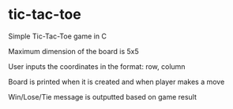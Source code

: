 # tic-tac-toe
Simple Tic-Tac-Toe game in C

Maximum dimension of the board is 5x5

User inputs the coordinates in the format: row, column

Board is printed when it is created and when player makes a move

Win/Lose/Tie message is outputted based on game result
